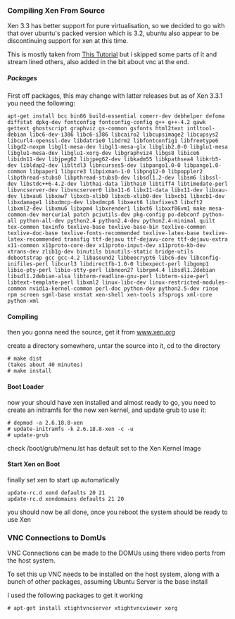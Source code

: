 ### Compiling Xen From Source

Xen 3.3 has better support for pure virtualisation, so we decided to go with that over ubuntu's packed version which is 3.2, ubuntu also appear to be discontinuing support for xen at this time.

This is mostly taken from [This Tutorial](http://www.nabble.com/Installing-Xen-3.3.1-from-sources-on-Hardy-or-Lenny.-td22149817.html) but i skipped some parts of it and stream lined others, also added in the bit about vnc at the end.

##### Packages

First off packages, this may change with latter releases but as of Xen 3.3.1 you need the following:

	
	apt-get install bcc bin86 build-essential comerr-dev debhelper defoma diffstat dpkg-dev fontconfig fontconfig-config g++ g++-4.2 gawk gettext ghostscript graphviz gs-common gsfonts html2text intltool-debian libc6-dev-i386 libc6-i386 libcairo2 libcupsimage2 libcupsys2 libcurl4-openssl-dev libdatrie0 libdrm2 libfontconfig1 libfreetype6 libgd2-noxpm libgl1-mesa-dev libgl1-mesa-glx libglib2.0-0 libglu1-mesa libglu1-mesa-dev libglu1-xorg-dev libgraphviz4 libgs8 libice6 libidn11-dev libjpeg62 libjpeg62-dev libkadm55 libkpathsea4 libkrb5-dev libldap2-dev libltdl3 libncurses5-dev libpango1.0-0 libpango1.0-common libpaper1 libpcre3 libpixman-1-0 libpng12-0 libpoppler2 libpthread-stubs0 libpthread-stubs0-dev libsdl1.2-dev libsm6 libssl-dev libstdc++6-4.2-dev libthai-data libthai0 libtiff4 libtimedate-perl libvncserver-dev libvncserver0 libx11-6 libx11-data libx11-dev libxau-dev libxau6 libxaw7 libxcb-xlib0 libxcb-xlib0-dev libxcb1 libxcb1-dev libxdamage1 libxdmcp-dev libxdmcp6 libxext6 libxfixes3 libxft2 libxml2-dev libxmu6 libxpm4 libxrender1 libxt6 libxxf86vm1 make mesa-common-dev mercurial patch pciutils-dev pkg-config po-debconf python-all python-all-dev python2.4 python2.4-dev python2.4-minimal quilt tex-common texinfo texlive-base texlive-base-bin texlive-common texlive-doc-base texlive-fonts-recommended texlive-latex-base texlive-latex-recommended transfig ttf-dejavu ttf-dejavu-core ttf-dejavu-extra x11-common x11proto-core-dev x11proto-input-dev x11proto-kb-dev xtrans-dev zlib1g-dev binutils binutils-static bridge-utils debootstrap gcc gcc-4.2 libasound2 libbeecrypt6 libc6-dev libconfig-inifiles-perl libcurl3 libdirectfb-1.0-0 libexpect-perl libgomp1 libio-pty-perl libio-stty-perl libneon27 librpm4.4 libsdl1.2debian libsdl1.2debian-alsa libterm-readline-gnu-perl libterm-size-perl libtext-template-perl libxml2 linux-libc-dev linux-restricted-modules-common nvidia-kernel-common perl-doc python-dev python2.5-dev rinse rpm screen sgml-base vnstat xen-shell xen-tools xfsprogs xml-core python-xml


#### Compiling

then you gonna need the source, get it from www.xen.org

create a directory somewhere, untar the source into it, cd to the directory

	
	# make dist
	(takes about 40 minutes)
	# make install


#### Boot Loader

now your should have xen installed and almost ready to go, you need to create an initramfs for the new xen kernel, and update grub to use it:

	
	# depmod -a 2.6.18.8-xen
	# update-initramfs -k 2.6.18.8-xen -c -u
	# update-grub


check /boot/grub/menu.lst has default set to the Xen Kernel Image

#### Start Xen on Boot

finally set xen to start up automatically

	
	update-rc.d xend defaults 20 21
	update-rc.d xendomains defaults 21 20


you should now be all done, once you reboot the system should be ready to use Xen

### VNC Connections to DomUs

VNC Connections can be made to the DOMUs using there video ports from the host system.

To set this up VNC needs to be installed on the host system, along with a bunch of other packages, assuming Ubuntu Server is the base install

I used the following packages to get it working

	
	# apt-get install xtightvncserver xtightvncviewer xorg

